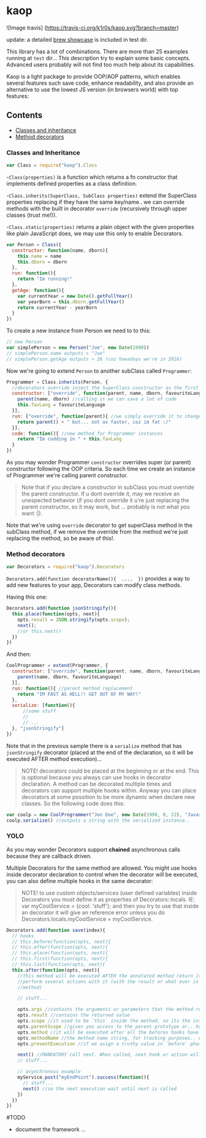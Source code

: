 # kaop

![Image travis]
(https://travis-ci.org/k1r0s/kaop.svg?branch=master)

update: a detailed [brew showcase](https://github.com/ciroreed/kaop/blob/master/test/showcase.js) is included in test dir.

This library has a lot of combinations. There are more than 25 examples running at `test` dir... This description try to explain some basic concepts. Advanced users probably will not find too much help about its capabilities.

Kaop is a light package to provide OOP/AOP patterns, which enables several features such save code, enhance readability, and also provide an alternative to use the lowest JS version (in browsers world) with top features:

## Contents

- [Classes and inheritance](#classes-and-inheritance)
- [Method decorators](#method-decorators)

### Classes and Inheritance

```javascript
var Class = require("kaop").Class
```

-`Class(properties)` is a function which returns a fn constructor that implements defined properties as a class definition.

-`Class.inherits(SuperClass, SubClass properties)` extend the SuperClass properties replacing if they have the same key/name.. we can override methods with the built in decorator `override` (recursively through upper classes (trust me!)).

-`Class.static(properties)` returns a plain object with the given properties like plain JavaScript does, we may use this only to enable Decorators.

```javascript
var Person = Class({
  constructor: function(name, dborn){
    this.name = name
    this.dborn = dborn
  },
  run: function(){
    return "Im running!"
  },
  getAge: function(){
    var currentYear = new Date().getFullYear()
    var yearBorn = this.dborn.getFullYear()
    return currentYear - yearBorn
  }
})
```  
To create a new instance from Person we need to to this:

```javascript
// new Person
var simplePerson = new Person("Joe", new Date(1990))
// simplePerson.name outputs > "Joe"
// simplePerson.getAge outputs > 26 (coz howadays we're in 2016)

```
Now we're going to extend `Person` to another subClass called `Programmer`:

```javascript
Programmer = Class.inherits(Person, {
  //decorators override inject the SuperClass.constructor as the first parameter
  constructor: ["override", function(parent, name, dborn, favouriteLanguage){
    parent(name, dborn) //calling it we can save a lot of code
    this.favLang = favouriteLanguage
  }],
  run: ["override", function(parent){ //we simply override it to change the behavior
    return parent() + " but... not as faster, coz im fat :/"
  }],
  code: function(){ //new method for Programmer instances
    return "Im codding in " + this.favLang
  }
})
```
As you may wonder Programmer `constructor` overrides super (or parent) constructor following the OOP criteria. So each time we create an instance of Programmer we're calling parent constructor.

> Note that if you declare a constructor in subClass you must override the parent constructor. If u dont override it, may we receive an unespected behavior (if you dont override it u're just replacing the parent constructor, so it may work, but ... probably is not what you want :|).

Note that we're using `override` decorator to get superClass method in the subClass method, if we remove the override from the method we're just replacing the method, so be aware of this!.

### Method decorators

```javascript
var Decorators = require("kaop").Decorators
```
`Decorators.add(function decoratorName(){  ....  })` provides a way to add new features to your app, Decorators can modify class methods.

Having this one:
```javascript
Decorators.add(function jsonStringify(){
  this.place(function(opts, next){
    opts.result = JSON.stringify(opts.scope);
    next();
    //or this.next()
  })
})
```
And then:
```javascript
CoolProgrammer = extend(Programmer, {
  constructor: ["override", function(parent, name, dborn, favouriteLanguage){ //method recursive override
    parent(name, dborn, favouriteLanguage)
  }],
  run: function(){ //parent method replacement
    return "IM FAST AS HELL!! GET OUT OF MY WAY!"
  },
  serialize: [function(){
      //some stuff
      //
      // ...
  }, "jsonStringify"]
})
```
Note that in the previous sample there is a `serialize` method that has `jsonStringify` decorator (placed at the end of the declaration, so it will be executed AFTER method execution)...

> NOTE! decorators could be placed at the beginning or at the end. This is optional because you always can use hooks in decorator declaration. A method can be decorated multiple times and decorators can support multiple hooks within. Anyway you can place decorators at some possition to be more dynamic when declare new classes.
So the following code does this:

```javascript
var coolp = new CoolProgrammer("Jon Doe", new Date(1990, 8, 22), "Javascript")
coolp.serialize() //outputs a string with the serialized instance..
```

### YOLO

As you may wonder Decorators support **chained** asynchronous calls because they are callback driven.

Multiple Decorators for the same method are allowed. You might use hooks inside decorator declaration to control when the decorator will be executed, you can also define multiple hooks in the same decorator:

> NOTE! to use custom objects/services (user defined variables) inside Decorators you must define it as properties of Decorators::locals. IE: var myCoolService = {cool: 'stuff'}; and then you try to use that inside an decorator it will give an reference error unless you do Decorators.locals.myCoolService = myCoolService.  

```javascript
Decorators.add(function save(index){
  // hooks
  // this.before(function(opts, next){
  // this.after(function(opts, next){
  // this.place(function(opts, next){
  // this.first(function(opts, next){
  // this.last(function(opts, next){
  this.after(function(opts, next){
    //this method will be executed AFTER the annotated method return it result, so we can
    //perform several actions with it (with the result or what ever is defined in the
    //method)

    // stuff...

    opts.args //contains the arguments or parameters that the method receives
    opts.result //contains the returned value
    opts.scope //it used to be `this` inside the method, so its the instance itself
    opts.parentScope //gives you access to the parent prototype or.. how `override` works
    opts.method //it will be executed after all the befores hooks have been consumed
    opts.methodName //the method name string, for tracking purposes.. or any
    opts.preventExecution //if we asign a truthy value in `before` phase, decorated method will not be called

    next() //MANDATORY call next. When called, next hook or action will trigger..
    // stuff...

    // asynchronous example
    myService.post("myEndPoint").success(function(){
      // stuff...
      next() //so the next execution wait until next is called
    })
  })
})
```

#TODO
- document the framework
...
